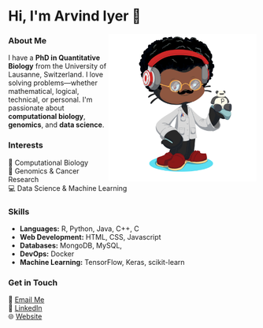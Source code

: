 # Hi, I'm Arvind Iyer 👋  

<img align="right" width="300" src="https://raw.githubusercontent.com/Arvindiyer/Arvindiyer/master/my_octant.png">

### About Me  
I have a **PhD in Quantitative Biology** from the University of Lausanne, Switzerland. I love solving problems—whether mathematical, logical, technical, or personal. I'm  passionate about **computational biology**, **genomics**, and **data science**.  

### Interests  
🔬 Computational Biology  
🧬 Genomics & Cancer Research  
💻 Data Science & Machine Learning  

### Skills
- **Languages:** R, Python, Java, C++, C
- **Web Development:** HTML, CSS, Javascript
- **Databases:** MongoDB, MySQL, 
- **DevOps:** Docker
- **Machine Learning:** TensorFlow, Keras, scikit-learn

### Get in Touch  
📧 [Email Me](mailto:ayalurarvind@gmail.com)  
💼 [LinkedIn](https://linkedin.com/in/arvindiyer1994)  
🌐 [Website](https://arvindkiyer.com)  

<!-- ## Hi there 👋 -->

<!--
**Arvindiyer/Arvindiyer** is a ✨ _special_ ✨ repository because its `README.md` (this file) appears on your GitHub profile.

Here are some ideas to get you started:

- 🔭 I’m currently working on ...
- 🌱 I’m currently learning ...
- 👯 I’m looking to collaborate on ...
- 🤔 I’m looking for help with ...
- 💬 Ask me about ...
- 📫 How to reach me: ...
- 😄 Pronouns: ...
- ⚡ Fun fact: ...
-->
